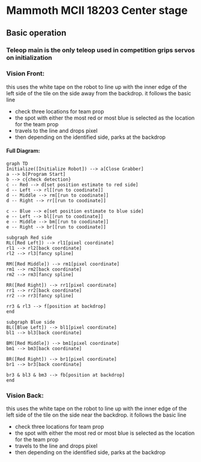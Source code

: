 # Mammoth MCII 18203 Center stage





## Basic operation
### Teleop main is the only teleop used in competition grips servos on initialization

### Vision Front:
this uses the white tape on the robot to line up with the inner edge of the left side of the tile on the side away from the backdrop. 
it follows the basic line 
- check three locations for team prop
- the spot with either the most red or most blue is selected as the location for the team prop
- travels to the line and drops pixel
- then depending on the identified side, parks at the backdrop
#### Full Diagram:
```mermaid
graph TD
Initialize([Initialize Robot]) --> a[Close Grabber]
a --> b[Program Start]
b --> c{check detection}
c -- Red --> d[set position estimate to red side]
d -- Left --> rl[[run to coodinate]]
d -- Middle --> rm[[run to coodinate]]
d -- Right --> rr[[run to coodinate]]

c -- Blue --> e[set position estimate to blue side]
e -- Left --> bl[[run to coodinate]]
e -- Middle --> bm[[run to coodinate]]
e -- Right --> br[[run to coodinate]]

subgraph Red side
RL([Red Left]) --> rl1[pixel coordinate]
rl1 --> rl2[back coordinate]
rl2 --> rl3[fancy spline]

RM([Red Middle]) --> rm1[pixel coordinate]
rm1 --> rm2[back coordinate]
rm2 --> rm3[fancy spline]

RR([Red Right]) --> rr1[pixel coordinate]
rr1 --> rr2[back coordinate]
rr2 --> rr3[fancy spline]

rr3 & rl3 --> f[position at backdrop]
end

subgraph Blue side
BL([Blue Left]) --> bl1[pixel coordinate]
bl1 --> bl3[back coordinate]

BM([Red Middle]) --> bm1[pixel coordinate]
bm1 --> bm3[back coordinate]

BR([Red Right]) --> br1[pixel coordinate]
br1 --> br3[back coordinate]

br3 & bl3 & bm3 --> fb[position at backdrop]
end

```

### Vision Back:
this uses the white tape on the robot to line up with the inner edge of the left side of the tile on the side near the backdrop. 
it follows the basic line 
- check three locations for team prop
- the spot with either the most red or most blue is selected as the location for the team prop
- travels to the line and drops pixel
- then depending on the identified side, parks at the backdrop

